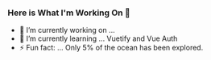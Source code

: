 ### Here is What I'm Working On 👋


- 🔭 I’m currently working on ... 
- 🌱 I’m currently learning ... Vuetify and Vue Auth
- ⚡ Fun fact: ... Only 5% of the ocean has been explored.

